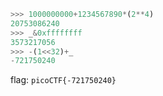 ```python
>>> 1000000000+1234567890*(2**4)
20753086240
>>> _&0xffffffff
3573217056
>>> -(1<<32)+_
-721750240
```

flag: `picoCTF{-721750240}`

